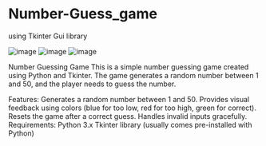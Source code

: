 # Number-Guess_game
using Tkinter Gui library  

![image](https://github.com/KinzaAsif2456/Number-Guess_game/assets/174653251/ae6de4fe-bae6-4528-92c6-fb154c5b15a7)
![image](https://github.com/KinzaAsif2456/Number-Guess_game/assets/174653251/071887e4-8e7c-4218-ba59-76786704d5b8)
![image](https://github.com/KinzaAsif2456/Number-Guess_game/assets/174653251/c6248089-63da-43bf-8bb0-df4dfd6664d9)

Number Guessing Game
This is a simple number guessing game created using Python and Tkinter. The game generates a random number between 1 and 50, and the player needs to guess the number.

Features:
Generates a random number between 1 and 50.
Provides visual feedback using colors (blue for too low, red for too high, green for correct).
Resets the game after a correct guess.
Handles invalid inputs gracefully.
Requirements:
Python 3.x
Tkinter library (usually comes pre-installed with Python)
